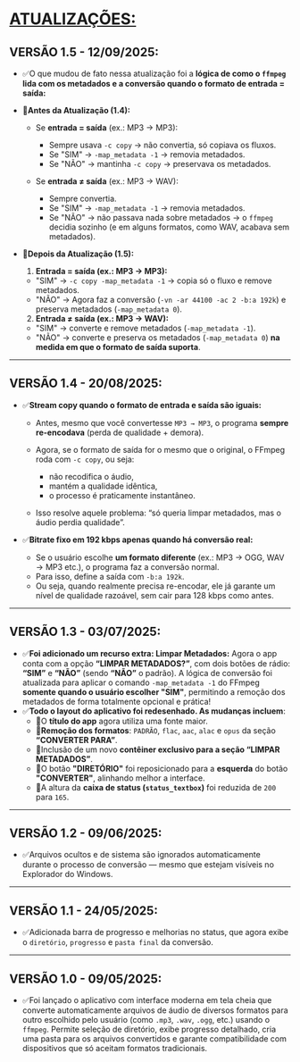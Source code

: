 # [ATUALIZAÇÕES:](./UPDATES.md#vers%C3%A3o-10---09052025)
## VERSÃO 1.5 - 12/09/2025:
* ✅O que mudou de fato nessa atualização foi a **lógica de como o `ffmpeg` lida com os metadados e a conversão quando o formato de entrada = saída:**

* 🛑**Antes da Atualização (1.4):**
  * Se **entrada = saída** (ex.: MP3 → MP3):
    * Sempre usava `-c copy` → não convertia, só copiava os fluxos.
    * Se "SIM" → `-map_metadata -1` → removia metadados.
    * Se "NÃO" → mantinha `-c copy` → preservava os metadados.

  * Se **entrada ≠ saída** (ex.: MP3 → WAV):
    * Sempre convertia.
    * Se "SIM" → `-map_metadata -1` → removia metadados.
    * Se "NÃO" → não passava nada sobre metadados → o `ffmpeg` decidia sozinho (e em alguns formatos, como WAV, acabava sem metadados).

* 🔵**Depois da Atualização (1.5):**
  1. **Entrada = saída (ex.: MP3 → MP3):**
    * "SIM" → `-c copy -map_metadata -1` → copia só o fluxo e remove metadados.
    * "NÃO" → Agora faz a conversão (`-vn -ar 44100 -ac 2 -b:a 192k`) e preserva metadados (`-map_metadata 0`).

  2. **Entrada ≠ saída (ex.: MP3 → WAV):**
    * "SIM" → converte e remove metadados (`-map_metadata -1`).
    * "NÃO" → converte e preserva os metadados (`-map_metadata 0`) **na medida em que o formato de saída suporta**.
---

## VERSÃO 1.4 - 20/08/2025:
* ✅**Stream copy quando o formato de entrada e saída são iguais:**
    * Antes, mesmo que você convertesse `MP3 → MP3`, o programa **sempre re-encodava** (perda de qualidade + demora).
    * Agora, se o formato de saída for o mesmo que o original, o FFmpeg roda com `-c copy`, ou seja:

      * não recodifica o áudio,
      * mantém a qualidade idêntica,
      * o processo é praticamente instantâneo.

    * Isso resolve aquele problema: “só queria limpar metadados, mas o áudio perdia qualidade”.

* ✅**Bitrate fixo em 192 kbps apenas quando há conversão real:**
    * Se o usuário escolhe **um formato diferente** (ex.: MP3 → OGG, WAV → MP3 etc.), o programa faz a conversão normal.
    * Para isso, define a saída com `-b:a 192k`.
    * Ou seja, quando realmente precisa re-encodar, ele já garante um nível de qualidade razoável, sem cair para 128 kbps como antes.
---

## VERSÃO 1.3 - 03/07/2025:
* ✅**Foi adicionado um recurso extra: Limpar Metadados:** Agora o app conta com a opção **“LIMPAR METADADOS?”**, com dois botões de rádio: **“SIM”** e **“NÃO”** (sendo **“NÃO”** o padrão). A lógica de conversão foi atualizada para aplicar o comando `-map_metadata -1` do FFmpeg **somente quando o usuário escolher "SIM"**, permitindo a remoção dos metadados de forma totalmente opcional e prática!
* ✅**Todo o layout do aplicativo foi redesenhado. As mudanças incluem**:
  * 🔸O **título do app** agora utiliza uma fonte maior.
  * 🔸**Remoção dos formatos**: `PADRÃO`, `flac`, `aac`, `alac` e `opus` da seção **“CONVERTER PARA”**.
  * 🔸Inclusão de um novo **contêiner exclusivo para a seção “LIMPAR METADADOS”**.
  * 🔸O botão **"DIRETÓRIO"** foi reposicionado para a **esquerda** do botão **"CONVERTER"**, alinhando melhor a interface.
  * 🔸A altura da **caixa de status (`status_textbox`)** foi reduzida de `200` para `165`.
---

## VERSÃO 1.2 - 09/06/2025:
* ✅Arquivos ocultos e de sistema são ignorados automaticamente durante o processo de conversão — mesmo que estejam visíveis no Explorador do Windows.
---

## VERSÃO 1.1 - 24/05/2025:
* ✅Adicionada barra de progresso e melhorias no status, que agora exibe o `diretório`, `progresso` e `pasta final` da conversão.
---

## VERSÃO 1.0 - 09/05/2025:
* ✅Foi lançado o aplicativo com interface moderna em tela cheia que converte automaticamente arquivos de áudio de diversos formatos para outro escolhido pelo usuário (como `.mp3`, `.wav`, `.ogg`, etc.) usando o `ffmpeg`. Permite seleção de diretório, exibe progresso detalhado, cria uma pasta para os arquivos convertidos e garante compatibilidade com dispositivos que só aceitam formatos tradicionais.
